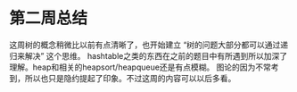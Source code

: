 # 第二周总结

这周树的概念稍微比以前有点清晰了，也开始建立 “树的问题大部分都可以通过递归来解决” 这个思维。
hashtable之类的东西在之前的题目中有所遇到所以加深了理解。heap和相关的heapsort/heapqueue还是有点模糊。
图论的因为不常考到，所以也只是隐约提起了印象。不过这周的内容可以以后多看。